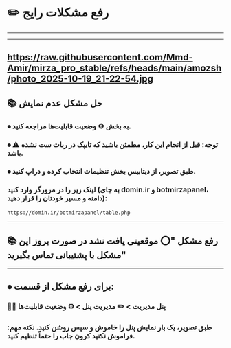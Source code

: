 # ✏️ رفع مشکلات رایج

---

---
https://raw.githubusercontent.com/Mmd-Amir/mirza_pro_stable/refs/heads/main/amozsh/photo_2025-10-19_21-22-54.jpg
---

## 📚 حل مشکل عدم نمایش

### ⦁ به بخش ⚙️ وضعیت قابلیت‌ها مراجعه کنید.
### ⦁ ⚠️ توجه: قبل از انجام این کار، مطمئن باشید که تایپک در ربات ست نشده باشد.
### ⦁ طبق تصویر، از دیتابیس بخش تنظیمات انتخاب کرده و دراپ کنید.


 ### لینک زیر را در مرورگر وارد کنید (به جای domin.ir و botmirzapanel، دامنه و مسیر خودتان را قرار دهید):
```
https://domin.ir/botmirzapanel/table.php
```

---


## 📚 رفع مشکل "⭕️ موقعیتی یافت نشد در صورت بروز این مشکل با پشتیبانی تماس بگیرید"
---

## ⦁ برای رفع مشکل از قسمت:

  
  ### 👨‍💼 پنل مدیریت > ✏️ مدیریت پنل > ⚙️ وضعیت قابلیت‌ها
  

  ### طبق تصویر، یک بار نمایش پنل را خاموش و سپس روشن کنید. نکته مهم: فراموش نکنید کرون جاب را حتماً تنظیم کنید.
